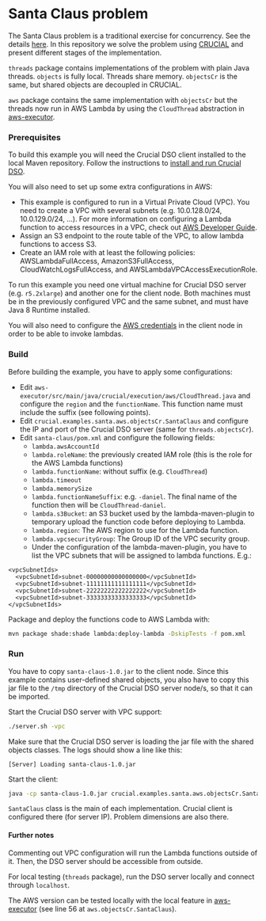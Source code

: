 # Santa Claus problem

The Santa Claus problem is a traditional exercise for concurrency.
See the details [here](https://crsr.net/files/ANewExerciseInConcurrency.pdf).
In this repository we solve the problem using
[CRUCIAL](http://github.com/danielBCN/crucial-dso) and present different
stages of the implementation.

`threads` package contains implementations of the problem with plain
Java threads.
`objects` is fully local. Threads share memory.
`objectsCr` is the same, but shared objects are decoupled in CRUCIAL.

`aws` package contains the same implementation with `objectsCr` but the
threads now run in AWS Lambda by using the `CloudThread` abstraction in
[aws-executor](../aws-executor).

### Prerequisites

To build this example you will need the Crucial DSO client installed to the
local Maven repository. 
Follow the instructions to [install and run Crucial DSO](https://github.com/danielBCN/crucial-dso#usage).

You will also need to set up some extra configurations in AWS:
* This example is configured to run in a Virtual Private Cloud (VPC).
 You need to create a VPC with several subnets (e.g. 10.0.128.0/24, 10.0.129.0/24, ...).
 For more information on configuring a Lambda function to access resources in a VPC,
 check out [AWS Developer Guide](https://docs.aws.amazon.com/lambda/latest/dg/configuration-vpc.html).
* Assign an S3 endpoint to the route table of the VPC,
 to allow lambda functions to access S3.
* Create an IAM role with at least the following policies:
 AWSLambdaFullAccess, AmazonS3FullAccess, CloudWatchLogsFullAccess,
 and AWSLambdaVPCAccessExecutionRole.

To run this example you need one virtual machine for Crucial DSO server
(e.g. `r5.2xlarge`) and another one for the client node.
Both machines must be in the previously configured VPC and the same subnet, and must have Java 8 Runtime installed.

You will also need to configure the [AWS credentials](https://docs.aws.amazon.com/cli/latest/userguide/cli-configure-files.html) in the client node in order to be able to invoke lambdas.

### Build  

Before building the example, you have to apply some configurations:
* Edit `aws-executor/src/main/java/crucial/execution/aws/CloudThread.java` 
  and configure the `region` and the `functionName`.
  This function name must include the suffix (see following points).
* Edit `crucial.examples.santa.aws.objectsCr.SantaClaus` and configure
  the IP and port of the Crucial DSO server (same for `threads.objectsCr`).
* Edit `santa-claus/pom.xml` and configure the following fields:
  * `lambda.awsAccountId`
  * `lambda.roleName`: the previously created IAM role 
     (this is the role for the AWS Lambda functions)
  * `lambda.functionName`: without suffix (e.g. `CloudThread`)
  * `lambda.timeout`
  * `lambda.memorySize`
  * `lambda.functionNameSuffix`: e.g. `-daniel`.
     The final name of the function then will be `CloudThread-daniel`.
  * `lambda.s3Bucket`: an S3 bucket used by the lambda-maven-plugin to
     temporary upload the function code before deploying to Lambda.
  * `lambda.region`:  The AWS region to use for the Lambda function.
  * `lambda.vpcsecurityGroup`: The Group ID of the VPC security group.
  * Under the configuration of the lambda-maven-plugin, you have to list
    the VPC subnets that will be assigned to lambda functions. E.g.:
    
```
<vpcSubnetIds>
  <vpcSubnetId>subnet-00000000000000000</vpcSubnetId>
  <vpcSubnetId>subnet-11111111111111111</vpcSubnetId>
  <vpcSubnetId>subnet-22222222222222222</vpcSubnetId>
  <vpcSubnetId>subnet-33333333333333333</vpcSubnetId>
</vpcSubnetIds>
```

Package and deploy the functions code to AWS Lambda with:

```bash
mvn package shade:shade lambda:deploy-lambda -DskipTests -f pom.xml
```


### Run

You have to copy `santa-claus-1.0.jar` to the client node. 
Since this example contains user-defined shared objects, you also have to copy
this jar file to the `/tmp` directory of the Crucial DSO server node/s, so that
it can be imported.

Start the Crucial DSO server with VPC support:

```bash
./server.sh -vpc
```

Make sure that the Crucial DSO server is loading the jar file with the shared
objects classes. The logs should show a line like this:

```
[Server] Loading santa-claus-1.0.jar
```

Start the client:

```bash
java -cp santa-claus-1.0.jar crucial.examples.santa.aws.objectsCr.SantaClaus
```

`SantaClaus` class is the main of each implementation.
Crucial client is configured there (for server IP).
Problem dimensions are also there.

#### Further notes
Commenting out VPC configuration will run the Lambda functions outside of it.
Then, the DSO server should be accessible from outside.

For local testing (`threads` package), run the DSO server locally and connect
through `localhost`.

The AWS version can be tested locally with the local feature in
[aws-executor](../aws-executor) (see line 56 at `aws.objectsCr.SantaClaus`).
